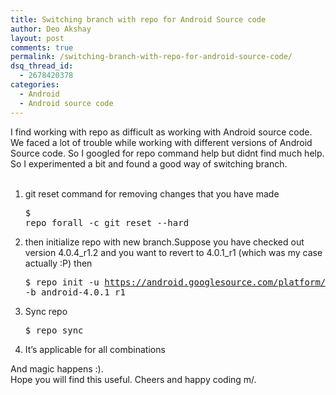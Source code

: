 ```yaml
---
title: Switching branch with repo for Android Source code
author: Deo Akshay
layout: post
comments: true
permalink: /switching-branch-with-repo-for-android-source-code/
dsq_thread_id:
  - 2678420378
categories:
  - Android
  - Android source code
---
```

I find working with repo as difficult as working with Android source code. We faced a lot of trouble while working with different versions of Android Source code. So I googled for repo command help but didnt find much help. So I experimented a bit and found a good way of switching branch.</br></br>

  1. git reset command for removing changes that you have made 
    <pre>$ repo forall -c git reset --hard</pre>

  2. then initialize repo with new branch.Suppose you have checked out version 4.0.4\_r1.2 and you want to revert to 4.0.1\_r1 (which was my case actually :P) then 
    <pre>$ repo init -u https://android.googlesource.com/platform/manifest -b android-4.0.1_r1</pre>

  3. Sync repo 
    <pre>$ repo sync</pre>

  4. It&#8217;s applicable for all combinations

And magic happens :).  
Hope you will find this useful. Cheers and happy coding m/.
